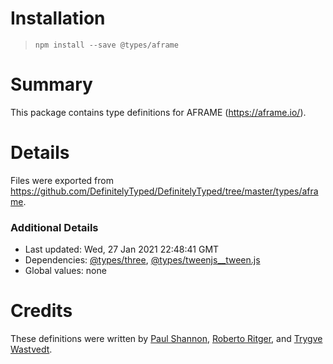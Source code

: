 # Installation
> `npm install --save @types/aframe`

# Summary
This package contains type definitions for AFRAME (https://aframe.io/).

# Details
Files were exported from https://github.com/DefinitelyTyped/DefinitelyTyped/tree/master/types/aframe.

### Additional Details
 * Last updated: Wed, 27 Jan 2021 22:48:41 GMT
 * Dependencies: [@types/three](https://npmjs.com/package/@types/three), [@types/tweenjs__tween.js](https://npmjs.com/package/@types/tweenjs__tween.js)
 * Global values: none

# Credits
These definitions were written by [Paul Shannon](https://github.com/devpaul), [Roberto Ritger](https://github.com/bertoritger), and [Trygve Wastvedt](https://github.com/twastvedt).
